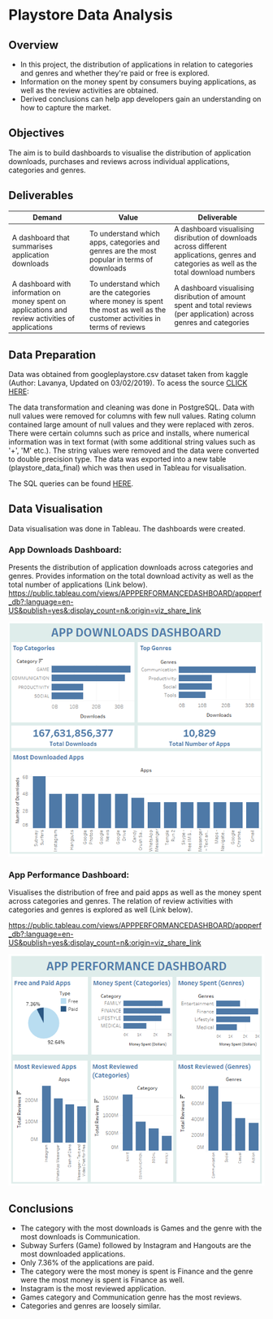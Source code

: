 # Playstore Data Analysis

## Overview
* In this project, the distribution of applications in relation to categories and genres and whether they're paid or free is explored.
* Information on the money spent by consumers buying applications, as well as the review activities are obtained.
* Derived conclusions can help app developers gain an understanding on how to capture the market.

## Objectives
The aim is to build dashboards to visualise the distribution of application downloads, purchases and reviews across individual applications, categories and genres.

## Deliverables
|Demand|Value|Deliverable|
|---|---|---|
|A dashboard that summarises application downloads|To understand which apps, categories and genres are the most popular in terms of downloads|A dashboard visualising disribution of downloads across different applications, genres and categories as well as the total download numbers|
|A dashboard with information on money spent on applications and review activities of applications|To understand which are the categories where money is spent the most as well as the customer activities in terms of reviews|A dashboard visualising disribution of amount spent and total reviews (per application) across genres and categories|

## Data Preparation
Data was obtained from googleplaystore.csv dataset taken from kaggle (Author: Lavanya, Updated on 03/02/2019). To acess the source [CLICK HERE](https://www.kaggle.com/lava18/google-play-store-apps):

The data transformation and cleaning was done in PostgreSQL. Data with null values were removed for columns with few null values. Rating column contained large amount of null values and they were replaced with zeros. There were certain columns such as price and installs, where numerical information was in text format (with some additional string values such as '+', 'M' etc.). The string values were removed and the data were converted to double precision type. The data was exported into a new table (playstore_data_final) which was then used in Tableau for visualisation.

The SQL queries can be found [HERE](https://github.com/nihalhabeeb/Playstore_data_analysis/tree/main/Query).

## Data Visualisation
Data visualisation was done in Tableau. The dashboards were created.

### App Downloads Dashboard:
Presents the distribution of application downloads across categories and genres. Provides information on the total download activity as well as the total number of applications (Link below).
https://public.tableau.com/views/APPPERFORMANCEDASHBOARD/appperf_db?:language=en-US&publish=yes&:display_count=n&:origin=viz_share_link


![Dashboard Image](Images/app_downloads_dashboard.png)

### App Performance Dashboard:
Visualises the distribution of free and paid apps as well as the money spent across categories and genres. The relation of review activities with categories and genres is explored as well (Link below).

https://public.tableau.com/views/APPPERFORMANCEDASHBOARD/appperf_db?:language=en-US&publish=yes&:display_count=n&:origin=viz_share_link


![Dashboard Image](Images/dashboard_app_performance.png)

## Conclusions
* The category with the most downloads is Games and the genre with the most downloads is Communication.
* Subway Surfers (Game) followed by Instagram and Hangouts are the most downloaded applications.
* Only 7.36% of the applications are paid.
* The category were the most money is spent is Finance and the genre were the most money is spent is Finance as well.
* Instagram is the most reviewed application.
* Games category and Communication genre has the most reviews.
* Categories and genres are loosely similar.
